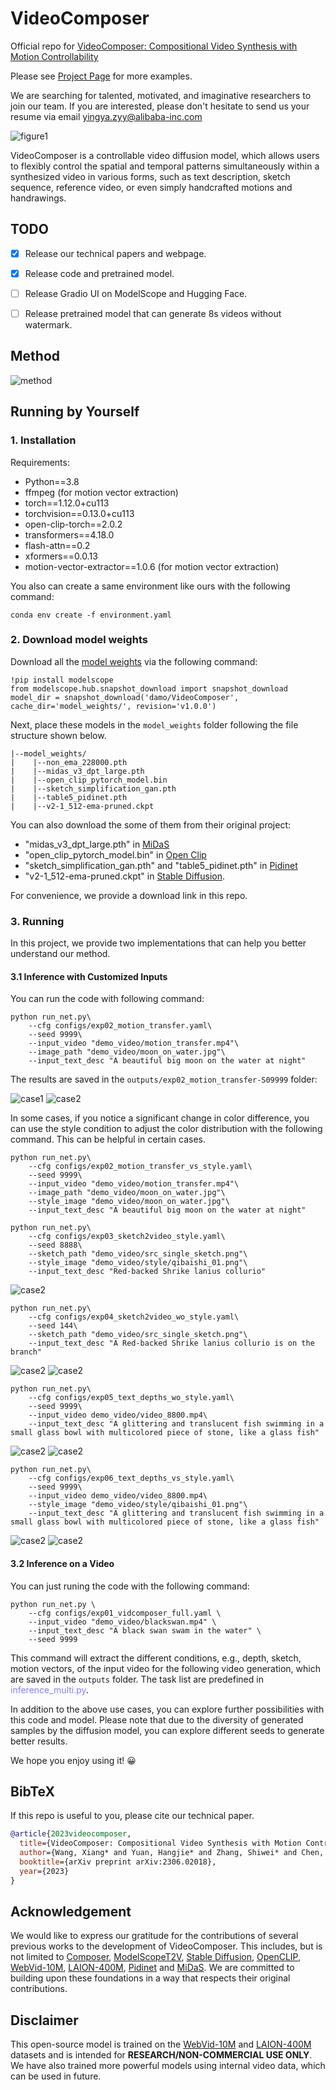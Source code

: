 # VideoComposer

Official repo for [VideoComposer: Compositional Video Synthesis with Motion Controllability](https://arxiv.org/pdf/2306.02018.pdf)

Please see [Project Page](https://videocomposer.github.io/) for more examples.

We are searching for talented, motivated, and imaginative researchers to join our team. If you are interested, please don't hesitate to send us your resume via email yingya.zyy@alibaba-inc.com

![figure1](assets/fig01.jpg "figure1")


VideoComposer is a controllable video diffusion model, which allows users to flexibly control the spatial and temporal patterns simultaneously within a synthesized video in various forms, such as text description, sketch sequence, reference video, or even simply handcrafted motions and handrawings.


## TODO
- [x] Release our technical papers and webpage.
- [x] Release code and pretrained model.
- [ ] Release Gradio UI on ModelScope and Hugging Face.
- [ ] Release pretrained model that can generate 8s videos without watermark.



## Method

![method](assets/fig02_framwork.jpg "method")


## Running by Yourself

### 1. Installation

Requirements:
- Python==3.8
- ffmpeg (for motion vector extraction)
- torch==1.12.0+cu113
- torchvision==0.13.0+cu113
- open-clip-torch==2.0.2
- transformers==4.18.0
- flash-attn==0.2
- xformers==0.0.13
- motion-vector-extractor==1.0.6 (for motion vector extraction)

You also can create a same environment like ours with the following command:
```
conda env create -f environment.yaml
```

### 2. Download model weights

Download all the [model weights](https://www.modelscope.cn/models/damo/VideoComposer/summary) via the following command:

```
!pip install modelscope
from modelscope.hub.snapshot_download import snapshot_download
model_dir = snapshot_download('damo/VideoComposer', cache_dir='model_weights/', revision='v1.0.0')
```

Next, place these models in the `model_weights` folder following the file structure shown below.


```
|--model_weights/
|    |--non_ema_228000.pth
|    |--midas_v3_dpt_large.pth
|    |--open_clip_pytorch_model.bin
|    |--sketch_simplification_gan.pth
|    |--table5_pidinet.pth
|    |--v2-1_512-ema-pruned.ckpt
```

You can also download the some of them from their original project:
- "midas_v3_dpt_large.pth" in [MiDaS](https://github.com/isl-org/MiDaS)
- "open_clip_pytorch_model.bin" in [Open Clip](https://github.com/mlfoundations/open_clip)
- "sketch_simplification_gan.pth" and "table5_pidinet.pth" in [Pidinet](https://github.com/zhuoinoulu/pidinet)
- "v2-1_512-ema-pruned.ckpt" in [Stable Diffusion](https://huggingface.co/stabilityai/stable-diffusion-2-1-base/blob/main/v2-1_512-ema-pruned.ckpt).

For convenience, we provide a download link in this repo.


### 3. Running

In this project, we provide two implementations that can help you better understand our method.


#### 3.1 Inference with Customized Inputs

You can run the code with following command:

```
python run_net.py\
    --cfg configs/exp02_motion_transfer.yaml\
    --seed 9999\
    --input_video "demo_video/motion_transfer.mp4"\
    --image_path "demo_video/moon_on_water.jpg"\
    --input_text_desc "A beautiful big moon on the water at night"
```
The results are saved in the `outputs/exp02_motion_transfer-S09999` folder:

![case1](assets/results/exp02_motion_transfer-S00009.gif "case2")
![case2](assets/results/exp02_motion_transfer-S09999.gif "case2")


In some cases, if you notice a significant change in color difference, you can use the style condition to adjust the color distribution with the following command. This can be helpful in certain cases.


```
python run_net.py\
    --cfg configs/exp02_motion_transfer_vs_style.yaml\
    --seed 9999\
    --input_video "demo_video/motion_transfer.mp4"\
    --image_path "demo_video/moon_on_water.jpg"\
    --style_image "demo_video/moon_on_water.jpg"\
    --input_text_desc "A beautiful big moon on the water at night"
```


```
python run_net.py\
    --cfg configs/exp03_sketch2video_style.yaml\
    --seed 8888\
    --sketch_path "demo_video/src_single_sketch.png"\
    --style_image "demo_video/style/qibaishi_01.png"\
    --input_text_desc "Red-backed Shrike lanius collurio"
```
![case2](assets/results/exp03_sketch2video_style-S09999.gif "case2")



```
python run_net.py\
    --cfg configs/exp04_sketch2video_wo_style.yaml\
    --seed 144\
    --sketch_path "demo_video/src_single_sketch.png"\
    --input_text_desc "A Red-backed Shrike lanius collurio is on the branch"
```
![case2](assets/results/exp04_sketch2video_wo_style-S00144.gif "case2")
![case2](assets/results/exp04_sketch2video_wo_style-S00144-1.gif "case2")



```
python run_net.py\
    --cfg configs/exp05_text_depths_wo_style.yaml\
    --seed 9999\
    --input_video demo_video/video_8800.mp4\
    --input_text_desc "A glittering and translucent fish swimming in a small glass bowl with multicolored piece of stone, like a glass fish"
```
![case2](assets/results/exp05_text_depths_wo_style-S09999-0.gif "case2")
![case2](assets/results/exp05_text_depths_wo_style-S09999-2.gif "case2")

```
python run_net.py\
    --cfg configs/exp06_text_depths_vs_style.yaml\
    --seed 9999\
    --input_video demo_video/video_8800.mp4\
    --style_image "demo_video/style/qibaishi_01.png"\
    --input_text_desc "A glittering and translucent fish swimming in a small glass bowl with multicolored piece of stone, like a glass fish"
```

![case2](assets/results/exp06_text_depths_vs_style-S09999-0.gif "case2")
![case2](assets/results/exp06_text_depths_vs_style-S09999-1.gif "case2")


#### 3.2 Inference on a Video

You can just runing the code with the following command:
```
python run_net.py \
    --cfg configs/exp01_vidcomposer_full.yaml \
    --input_video "demo_video/blackswan.mp4" \
    --input_text_desc "A black swan swam in the water" \
    --seed 9999
```

This command will extract the different conditions, e.g., depth, sketch, motion vectors, of the input video for the following video generation, which are saved in the `outputs` folder. The task list are predefined in <font style="color: rgb(128,128,255)">inference_multi.py</font>.



In addition to the above use cases, you can explore further possibilities with this code and model. Please note that due to the diversity of generated samples by the diffusion model, you can explore different seeds to generate better results.

We hope you enjoy using it! &#x1F600;



## BibTeX

If this repo is useful to you, please cite our technical paper.
```bibtex
@article{2023videocomposer,
  title={VideoComposer: Compositional Video Synthesis with Motion Controllability},
  author={Wang, Xiang* and Yuan, Hangjie* and Zhang, Shiwei* and Chen, Dayou* and Wang, Jiuniu, and Zhang, Yingya, and Shen, Yujun, and Zhao, Deli and Zhou, Jingren},
  booktitle={arXiv preprint arXiv:2306.02018},
  year={2023}
}
```


## Acknowledgement

We would like to express our gratitude for the contributions of several previous works to the development of VideoComposer. This includes, but is not limited to [Composer](https://arxiv.org/abs/2302.09778), [ModelScopeT2V](https://modelscope.cn/models/damo/text-to-video-synthesis/summary), [Stable Diffusion](https://github.com/Stability-AI/stablediffusion), [OpenCLIP](https://github.com/mlfoundations/open_clip), [WebVid-10M](https://m-bain.github.io/webvid-dataset/), [LAION-400M](https://laion.ai/blog/laion-400-open-dataset/), [Pidinet](https://github.com/zhuoinoulu/pidinet) and [MiDaS](https://github.com/isl-org/MiDaS). We are committed to building upon these foundations in a way that respects their original contributions.


## Disclaimer

This open-source model is trained on the [WebVid-10M](https://m-bain.github.io/webvid-dataset/) and [LAION-400M](https://laion.ai/blog/laion-400-open-dataset/) datasets and is intended for <strong>RESEARCH/NON-COMMERCIAL USE ONLY</strong>. We have also trained more powerful models using internal video data, which can be used in future.
